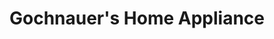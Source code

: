 ---
title: "Gochnauer's Home Appliance"
url: /east-petersburg/gochnauers-home-appliance/
shop: Elektronik
---